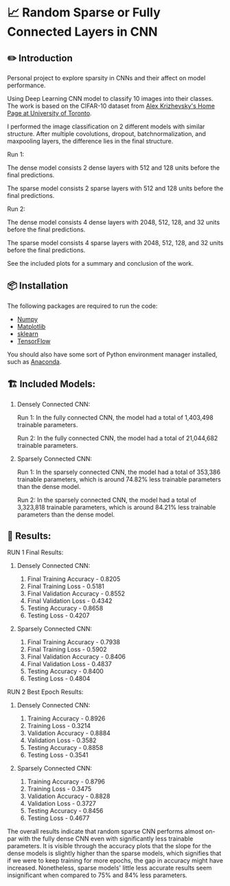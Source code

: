 # 📈 Random Sparse or Fully Connected Layers in CNN

## ✏️ Introduction

Personal project to explore sparsity in CNNs and their affect on model performance.

Using Deep Learning CNN model to classify 10 images into their classes. The work is based on the CIFAR-10 dataset from [Alex Krizhevsky's Home Page at University of Toronto](https://www.cs.toronto.edu/~kriz/cifar.html).

I performed the image classification on 2 different models with similar structure. After multiple covolutions, dropout, batchnormalization, and maxpooling layers, the difference lies in the final structure.

Run 1:

   The dense model consists 2 dense layers with 512 and 128 units before the final predictions.

   The sparse model consists 2 sparse layers with 512 and 128 units before the final predictions.

Run 2:

   The dense model consists 4 dense layers with 2048, 512, 128, and 32 units before the final predictions.

   The sparse model consists 4 sparse layers with 2048, 512, 128, and 32 units before the final predictions.

See the included plots for a summary and conclusion of the work.

## 📦 Installation

The following packages are required to run the code:

- [Numpy](https://numpy.org/)
- [Matplotlib](https://matplotlib.org/)
- [sklearn](https://scikit-learn.org/stable/)
- [TensorFlow](https://www.tensorflow.org/)

You should also have some sort of Python environment manager installed, such as [Anaconda](https://www.anaconda.com/).

## 🏗️ Included Models:

1. Densely Connected CNN:

   Run 1: In the fully connected CNN, the model had a total of 1,403,498 trainable parameters.

   Run 2: In the fully connected CNN, the model had a total of 21,044,682 trainable parameters.

3. Sparsely Connected CNN:

   Run 1: In the sparsely connected CNN, the model had a total of 353,386 trainable parameters, which is around 74.82% less trainable parameters than the dense model.

   Run 2: In the sparsely connected CNN, the model had a total of 3,323,818 trainable parameters, which is around 84.21% less trainable parameters than the dense model.

## 🎯 Results:

RUN 1 Final Results:
1. Densely Connected CNN:
   1. Final Training Accuracy - 0.8205
   2. Final Training Loss - 0.5181
   3. Final Validation Accuracy - 0.8552
   4. Final Validation Loss - 0.4342
   5. Testing Accuracy - 0.8658
   6. Testing Loss - 0.4207
  
2. Sparsely Connected CNN:
   1. Final Training Accuracy - 0.7938
   2. Final Training Loss - 0.5902
   3. Final Validation Accuracy - 0.8406
   4. Final Validation Loss - 0.4837
   5. Testing Accuracy - 0.8400
   6. Testing Loss - 0.4804
  
RUN 2 Best Epoch Results:
1. Densely Connected CNN:
   1. Training Accuracy - 0.8926
   2. Training Loss - 0.3214
   3. Validation Accuracy - 0.8884
   4. Validation Loss - 0.3582
   5. Testing Accuracy - 0.8858
   6. Testing Loss - 0.3541
  
2. Sparsely Connected CNN:
   1. Training Accuracy - 0.8796
   2. Training Loss - 0.3475
   3. Validation Accuracy - 0.8828
   4. Validation Loss - 0.3727
   5. Testing Accuracy - 0.8456
   6. Testing Loss - 0.4677
  
The overall results indicate that random sparse CNN performs almost on-par with the fully dense CNN even with significantly less trainable parameters. It is visible through the accuracy plots that the slope for the dense models is slightly higher than the sparse models, which signifies that if we were to keep training for more epochs, the gap in accuracy might have increased. Nonetheless, sparse models' little less accurate results seem insignificant when compared to 75% and 84% less parameters. 
